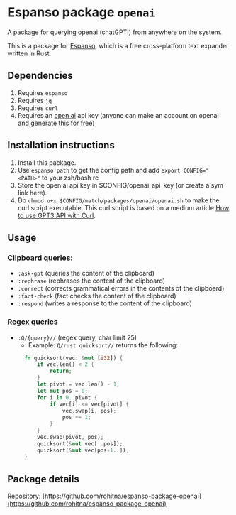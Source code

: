 # Espanso package `openai`

A package for querying openai (chatGPT!) from anywhere on the system.

This is a package for [Espanso](https://espanso.org/), which is a free cross-platform text expander written in Rust.

## Dependencies
1. Requires `espanso`
2. Requires `jq`
3. Requires `curl`
4. Requires an [open ai](https://platform.openai.com) api key (anyone can make an account on openai and generate this for free)

## Installation instructions
1. Install this package.
2. Use `espanso path` to get the config path <PATH> and add `export CONFIG="<PATH>"` to your zsh/bash rc
3. Store the open ai api key in $CONFIG/openai_api_key (or create a sym link here).
4. Do `chmod u+x $CONFIG/match/packages/openai/openai.sh` to make the curl script executable. This curl script is based on a medium article [How to use GPT3 API with Curl](https://medium.com/geekculture/2022-how-to-use-chatgpt-api-with-curl-88830dec8a65).


## Usage
### Clipboard queries:
- `:ask-gpt` (queries the content of the clipboard)
- `:rephrase` (rephrases the content of the clipboard)
- `:correct` (corrects grammatical errors in the contents of the clipboard)
- `:fact-check` (fact checks the content of the clipboard)
- `:respond` (writes a response to the content of the clipboard)

### Regex queries
- `:Q/{query}//` (regex query, char limit 25)
  - Example: `Q/rust quicksort//` returns the following:
  ```rust
    fn quicksort(vec: &mut [i32]) {
        if vec.len() < 2 {
            return;
        }
        let pivot = vec.len() - 1;
        let mut pos = 0;
        for i in 0..pivot {
            if vec[i] <= vec[pivot] {
                vec.swap(i, pos);
                pos += 1;
            }
        }
        vec.swap(pivot, pos);
        quicksort(&mut vec[..pos]);
        quicksort(&mut vec[pos+1..]);
    }
    ```

## Package details

Repository: [https://github.com/rohitna/espanso-package-openai](https://github.com/rohitna/espanso-package-openai)